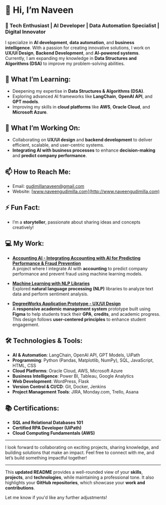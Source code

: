 # 👋 Hi, I’m Naveen

### 🚀 Tech Enthusiast | AI Developer | Data Automation Specialist | Digital Innovator

I specialize in **AI development**, **data automation**, and **business intelligence**. With a passion for creating innovative solutions, I work on **UX/UI Design**, **Backend Development**, and **AI-powered systems**. Currently, I am expanding my knowledge in **Data Structures and Algorithms (DSA)** to improve my problem-solving abilities.

## 🌱 What I’m Learning:
- Deepening my expertise in **Data Structures & Algorithms (DSA)**.
- Exploring advanced AI frameworks like **LangChain**, **OpenAI API**, and **GPT models**.
- Improving my skills in **cloud platforms** like **AWS**, **Oracle Cloud**, and **Microsoft Azure**.

## 💞️ What I’m Working On:
- Collaborating on **UX/UI design** and **backend development** to deliver efficient, scalable, and user-centric systems.
- **Integrating AI with business processes** to enhance **decision-making** and **predict company performance**.

## 📫 How to Reach Me:
- Email: [gudimillanaveen@gmail.com](mailto:gudimillanaveen@gmail.com)
- Website: [www.naveengudimilla.com](http://www.naveengudimilla.com)

## ⚡ Fun Fact:
- I’m a **storyteller**, passionate about sharing ideas and concepts creatively!

## 💻 My Work:

- **[Accounting AI - Integrating Accounting with AI for Predicting Performance & Fraud Prevention](https://github.com/NaviReddy369/accounting_ai)**  
  A project where I integrate AI with **accounting** to predict company performance and prevent fraud using machine learning models.
  
- **[Machine Learning with NLP Libraries](https://github.com/NaviReddy369/Machinelearning_txt)**  
  Explored **natural language processing (NLP)** libraries to analyze text data and perform sentiment analysis.

- **[DegreeWorks Application Prototype - UX/UI Design](https://www.figma.com/proto/0VVl6W5f2ACr1RO5qWEA2N/Degree-works-application?node-id=113-242&t=aMEy9VPLjFSMAwfb-1)**  
  A **responsive academic management system** prototype built using **Figma** to help students track their **GPA**, **credits**, and academic progress. This design follows **user-centered principles** to enhance student engagement.

## 🛠️ Technologies & Tools:
- **AI & Automation**: LangChain, OpenAI API, GPT Models, UiPath
- **Programming**: Python (Pandas, Matplotlib, NumPy), SQL, JavaScript, HTML, CSS
- **Cloud Platforms**: Oracle Cloud, AWS, Microsoft Azure
- **Business Intelligence**: Power BI, Tableau, Google Analytics
- **Web Development**: WordPress, Flask
- **Version Control & CI/CD**: Git, Docker, Jenkins
- **Project Management Tools**: JIRA, Monday.com, Trello, Asana

## 📚 Certifications:
- **SQL and Relational Databases 101**
- **Certified RPA Developer (UiPath)**  
- **Cloud Computing Fundamentals (AWS)**

---

I look forward to collaborating on exciting projects, sharing knowledge, and building solutions that make an impact. Feel free to connect with me, and let’s build something impactful together!

---

This **updated README** provides a well-rounded view of your **skills**, **projects**, and **technologies**, while maintaining a professional tone. It also highlights your **GitHub repositories**, which showcase your **work and contributions**.

Let me know if you'd like any further adjustments!
